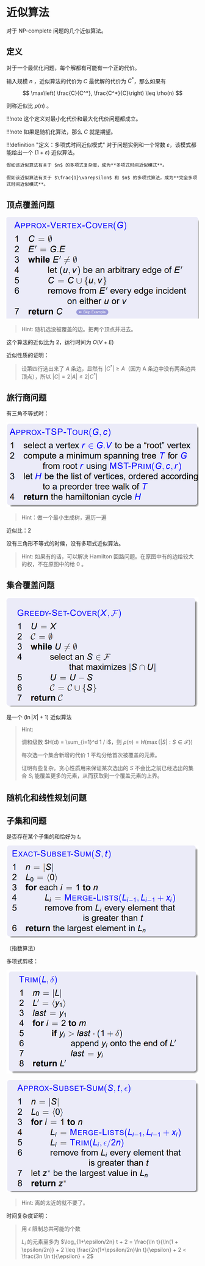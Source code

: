 # 近似算法

对于 NP-complete 问题的几个近似算法。

## 定义

对于一个最优化问题，每个解都有可能有一个正的代价。

输入规模 $n$ ，近似算法的代价为 $C$ 最优解的代价为 $C^*$，那么如果有

$$
\max\left( \frac{C}{C^*}, \frac{C^*}{C}\right) \leq \rho(n)
$$

则称近似比 $\rho(n)$ 。

!!!note
    这个定义对最小化代价和最大化代价问题都成立。


!!!note
    如果是随机化算法，那么 $C$ 就是期望。

!!!definition "定义：多项式时间近似模式"
    对于问题实例和一个常数 $\varepsilon$，该模式都能给出一个 $(1+\varepsilon)$ 近似算法。

    假如该近似算法有关于 $n$ 的多项式复杂度，成为**多项式时间近似模式**。

    假如该近似算法有关于 $\frac{1}\varepsilon$ 和 $n$ 的多项式算法，成为**完全多项式时间近似模式**。


## 顶点覆盖问题

![](approximation_algorithm.assets/2022-06-10-00-31-09.png)

> Hint: 随机选没被覆盖的边。把两个顶点并进去。

这个算法的近似比为 2，运行时间为 $O(V+E)$

近似性质的证明：

> 设第四行选出来了 $A$ 条边，显然有 $|C^*| \geq A$（因为 A 条边中没有两条边共顶点），所以 $|C| = 2|A| \leq 2|C^*|$


## 旅行商问题

有三角不等式时：

![](approximation_algorithm.assets/2022-06-10-00-43-50.png)

> Hint：做一个最小生成树，遍历一遍

近似比：2

没有三角形不等式的时候，没有多项式近似算法。

> Hint: 如果有的话，可以解决 Hamilton 回路问题。在原图中有的边给较大的权，不在原图中的给 0 。

## 集合覆盖问题

![](approximation_algorithm.assets/2022-06-10-00-57-37.png)

是一个  $(\ln |X| + 1)$ 近似算法

> Hint:
>
> 调和级数 $H(d) = \sum_{i=1}^d 1 / i$，则 $\rho(n) = H(\max\{ |S| : S \in \mathcal F \})$
> 
> 每次选一个集合新增的代价 1 平均分给首次被覆盖的元素。
> 
> 证明有些复杂。贪心性质用来保证某次选出的 $S$ 不会比之前已经选出的集合 $S_i$ 能覆盖更多的元素，从而获取到一个覆盖元素的上界。

## 随机化和线性规划问题

## 子集和问题

是否存在某个子集的和恰好为 $t$。

![](approximation_algorithm.assets/2022-06-10-01-12-35.png)

（指数算法）


多项式剪枝：

![](approximation_algorithm.assets/2022-06-10-01-13-10.png)

![](approximation_algorithm.assets/2022-06-10-01-13-18.png)

> Hint: 离的太近的就不要了。

时间复杂度证明：

> 用 $\epsilon$ 限制总共可能的个数
>
> $L_i$ 的元素至多为 $\log_{1+\epsilon/2n} t + 2 = \frac{\ln t}{\ln(1 + \epsilon/2n)} + 2 \leq \frac{2n(1+\epsilon/2n)\ln t}{\epsilon} + 2 < \frac{3n \ln t}{\epsilon} + 2$
